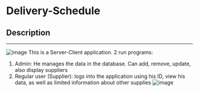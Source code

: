 # Delivery-Schedule
## Description
---
![image](https://user-images.githubusercontent.com/81421024/115878611-8a607d00-a46a-11eb-9d33-e5ee45cc809d.png)
This is a Server-Client application.
2 run programs:
1) Admin: He manages the data in the database. Can add, remove, update, also display suppliers
2) Regular user (Supplier): logs into the application using his ID, view his data, as well as limited information about other supplies
![image](https://user-images.githubusercontent.com/81421024/115880072-22129b00-a46c-11eb-8c7e-8dc9ff481d24.png)


